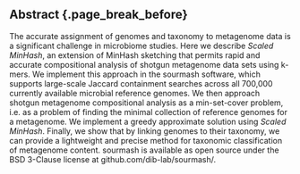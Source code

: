 ## Abstract {.page_break_before}

The accurate assignment of genomes and taxonomy to metagenome data is
a significant challenge in microbiome studies. Here we describe
_Scaled MinHash_, an extension of MinHash sketching that permits rapid
and accurate compositional analysis of shotgun metagenome data sets
using k-mers.  We implement this approach in the sourmash software,
which supports large-scale Jaccard containment searches across all
700,000 currently available microbial reference genomes.  We then
approach shotgun metagenome compositional analysis as a min-set-cover
problem, i.e. as a problem of finding the minimal collection of
reference genomes for a metagenome. We implement a greedy approximate
solution using _Scaled MinHash_. Finally, we show that by linking
genomes to their taxonomy, we can provide a lightweight and precise
method for taxonomic classification of metagenome content.  sourmash
is available as open source under the BSD 3-Clause license at
github.com/dib-lab/sourmash/.
